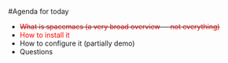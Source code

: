 #Agenda for today

- ~~<font color="red">What is spacemacs (a very broad overview -- not everything)</font>~~
- <font color="red">How to install it</font>
- How to configure it (partially demo)
- Questions
